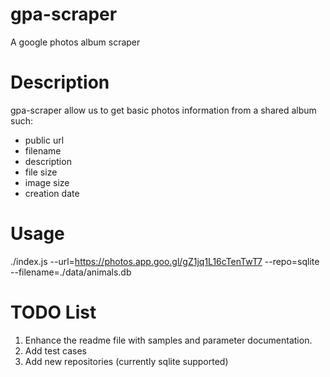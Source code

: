 # gpa-scraper
A google photos album scraper

# Description
gpa-scraper allow us to get basic photos information from a shared album such:
- public url
- filename
- description
- file size
- image size
- creation date
    
# Usage
./index.js --url=https://photos.app.goo.gl/gZ1jq1L16cTenTwT7 --repo=sqlite --filename=./data/animals.db


# TODO List
1. Enhance the readme file with samples and parameter documentation.
2. Add test cases
3. Add new repositories (currently sqlite supported)
